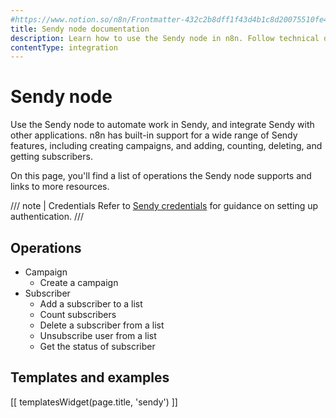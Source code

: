 ```yaml
---
#https://www.notion.so/n8n/Frontmatter-432c2b8dff1f43d4b1c8d20075510fe4
title: Sendy node documentation
description: Learn how to use the Sendy node in n8n. Follow technical documentation to integrate Sendy node into your workflows.
contentType: integration
---
```


# Sendy node

Use the Sendy node to automate work in Sendy, and integrate Sendy with other applications. n8n has built-in support for a wide range of Sendy features, including creating campaigns, and adding, counting, deleting, and getting subscribers.

On this page, you'll find a list of operations the Sendy node supports and links to more resources.

/// note | Credentials
Refer to [Sendy credentials](/integrations/builtin/credentials/sendy/) for guidance on setting up authentication. 
///

## Operations

* Campaign
    * Create a campaign
* Subscriber
    * Add a subscriber to a list
    * Count subscribers
    * Delete a subscriber from a list
    * Unsubscribe user from a list
    * Get the status of subscriber

## Templates and examples

<!-- see https://www.notion.so/n8n/Pull-in-templates-for-the-integrations-pages-37c716837b804d30a33b47475f6e3780 -->
[[ templatesWidget(page.title, 'sendy') ]]
